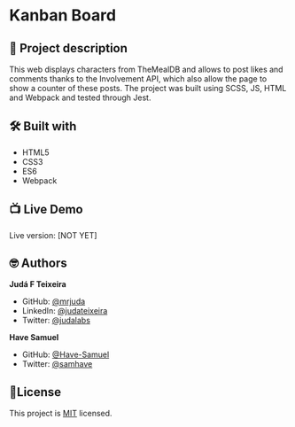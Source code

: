 # Kanban Board

## 📑 Project description

This web displays characters from TheMealDB and allows to post likes and comments thanks to the Involvement API, which also allow the page to show a counter of these posts. The project was built using SCSS, JS, HTML and Webpack and tested through Jest.

## 🛠 Built with
- HTML5
- CSS3
- ES6
- Webpack

## 📺 Live Demo
Live version: [NOT YET]

## 🤓 Authors
**Judá F Teixeira**
- GitHub: [@mrjuda](https://github.com/mrjuda "Judá Teixeira's GitHub profile")
- LinkedIn: [@judateixeira](https://www.linkedin.com/in/judateixeira "Judá Teixeira's Linkedin profile")
- Twitter: [@judalabs](https://twitter.com/judalabs "Judá Teixeira's Twitter profile")

**Have Samuel**
- GitHub: [@Have-Samuel](https://github.com/Have-Samuel "Have Samuel's GitHub profile")
- Twitter: [@samhave](https://twitter.com/samhave1 "Have Samuel's Twitter profile")
## 📝License
This project is [MIT](https://github.com/mrjuda/capstone1/blob/main/LICENSE) licensed.
